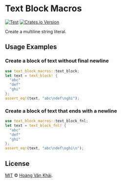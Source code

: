 # Text Block Macros

[![Test](https://github.com/KSXGitHub/text-block-macros/workflows/Test/badge.svg)](https://github.com/KSXGitHub/text-block-macros/actions?query=workflow%3ATest)
[![Crates.io Version](https://img.shields.io/crates/v/text-block-macros?logo=rust)](https://crates.io/crates/text-block-macros)

Create a multiline string literal.

## Usage Examples

### Create a block of text without final newline

```rust
use text_block_macros::text_block;
let text = text_block! {
  "abc"
  "def"
  "ghi"
};
assert_eq!(text, "abc\ndef\nghi");
```

### Create a block of text that ends with a newline

```rust
use text_block_macros::text_block_fnl;
let text = text_block_fnl! {
  "abc"
  "def"
  "ghi"
};
assert_eq!(text, "abc\ndef\nghi\n");
```

## License

[MIT](https://git.io/JYptO) © [Hoàng Văn Khải](https://github.com/KSXGitHub/).
